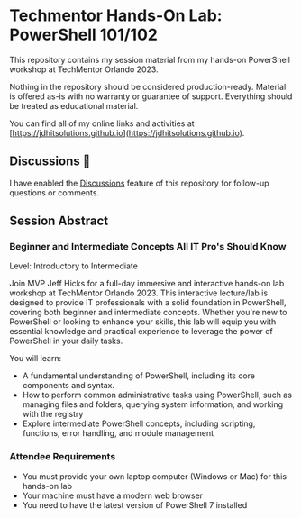 # Techmentor Hands-On Lab: PowerShell 101/102

This repository contains my session material from my hands-on PowerShell workshop at TechMentor Orlando 2023. 

Nothing in the repository should be considered production-ready. Material is offered as-is with no warranty or guarantee of support. Everything should be treated as educational material.

You can find all of my online links and activities at [https://jdhitsolutions.github.io](https://jdhitsolutions.github.io).


## Discussions :information_desk_person:

I have enabled the [Discussions](https://github.com/jdhitsolutions/Techmentor2023-PowerShellHOL/discussions) feature of this repository for follow-up questions or comments.

## Session Abstract

### Beginner and Intermediate Concepts All IT Pro's Should Know

Level: Introductory to Intermediate

Join MVP Jeff Hicks for a full-day immersive and interactive hands-on lab workshop at TechMentor Orlando 2023. This interactive lecture/lab is designed to provide IT professionals with a solid foundation in PowerShell, covering both beginner and intermediate concepts. Whether you're new to PowerShell or looking to enhance your skills, this lab will equip you with essential knowledge and practical experience to leverage the power of PowerShell in your daily tasks.

You will learn:

- A fundamental understanding of PowerShell, including its core components and syntax.
- How to perform common administrative tasks using PowerShell, such as managing files and folders, querying system information, and working with the registry
- Explore intermediate PowerShell concepts, including scripting, functions, error handling, and module management

### Attendee Requirements

- You must provide your own laptop computer (Windows or Mac) for this hands-on lab
- Your machine must have a modern web browser
- You need to have the latest version of PowerShell 7 installed
